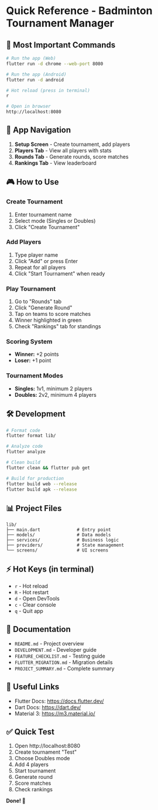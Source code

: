 # Quick Reference - Badminton Tournament Manager

## 🎯 Most Important Commands

```bash
# Run the app (Web)
flutter run -d chrome --web-port 8080

# Run the app (Android)
flutter run -d android

# Hot reload (press in terminal)
r

# Open in browser
http://localhost:8080
```

## 📱 App Navigation

1. **Setup Screen** - Create tournament, add players
2. **Players Tab** - View all players with stats
3. **Rounds Tab** - Generate rounds, score matches
4. **Rankings Tab** - View leaderboard

## 🎮 How to Use

### Create Tournament
1. Enter tournament name
2. Select mode (Singles or Doubles)
3. Click "Create Tournament"

### Add Players
1. Type player name
2. Click "Add" or press Enter
3. Repeat for all players
4. Click "Start Tournament" when ready

### Play Tournament
1. Go to "Rounds" tab
2. Click "Generate Round"
3. Tap on teams to score matches
4. Winner highlighted in green
5. Check "Rankings" tab for standings

### Scoring System
- **Winner:** +2 points
- **Loser:** +1 point

### Tournament Modes
- **Singles:** 1v1, minimum 2 players
- **Doubles:** 2v2, minimum 4 players

## 🛠️ Development

```bash
# Format code
flutter format lib/

# Analyze code
flutter analyze

# Clean build
flutter clean && flutter pub get

# Build for production
flutter build web --release
flutter build apk --release
```

## 📊 Project Files

```
lib/
├── main.dart              # Entry point
├── models/                # Data models
├── services/              # Business logic
├── providers/             # State management
└── screens/               # UI screens
```

## ⚡ Hot Keys (in terminal)

- `r` - Hot reload
- `R` - Hot restart
- `d` - Open DevTools
- `c` - Clear console
- `q` - Quit app

## 📖 Documentation

- `README.md` - Project overview
- `DEVELOPMENT.md` - Developer guide
- `FEATURE_CHECKLIST.md` - Testing guide
- `FLUTTER_MIGRATION.md` - Migration details
- `PROJECT_SUMMARY.md` - Complete summary

## 🔗 Useful Links

- Flutter Docs: https://docs.flutter.dev/
- Dart Docs: https://dart.dev/
- Material 3: https://m3.material.io/

## ✅ Quick Test

1. Open http://localhost:8080
2. Create tournament "Test"
3. Choose Doubles mode
4. Add 4 players
5. Start tournament
6. Generate round
7. Score matches
8. Check rankings

**Done! 🎉**
